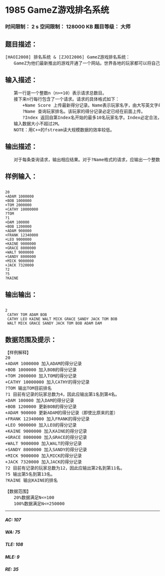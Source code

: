 # 1985 GameZ游戏排名系统   
### 时间限制： 2 s     空间限制： 128000 KB     题目等级： 大师  
## 题目描述：  

<pre>
[HAOI2008] 排名系统 & [ZJOI2006] GameZ游戏排名系统：
　　GameZ为他们最新推出的游戏开通了一个网站。世界各地的玩家都可以将自己的游戏得分上传到网站上。这样就可以看到自己在世界上的排名。得分越高，排名就越靠前。当两个玩家的名次相同时，先上传记录者优先。由于新游戏的火爆，网站服务器已经难堪重负。为此GameZ雇用了你来帮他们重新开发一套新的核心。 排名系统通常要应付三种请求：上传一条新的得分记录、查询某个玩家的当前排名以及返回某个区段内的排名记录。当某个玩家上传自己最新的得分记录时，他原有的得分记录会被删除。为了减轻服务器负担，在返回某个区段内的排名记录时，最多返回10条记录。
</pre>
  
  
## 输入描述：  

<pre>
　　第一行是一个整数n（n>=10）表示请求总数目。  
　　接下来n行每行包含了一个请求。请求的具体格式如下：  
　　　　+Name Score 上传最新得分记录。Name表示玩家名字，由大写英文字母组成，不超过10个字符。Score为不超过无符号32位整型表示范围的非负整数。  
　　　　?Name 查询玩家排名。该玩家的得分记录必定已经在前面上传。  
　　　　?Index 返回自第Index名开始的最多10名玩家名字。Index必定合法，即不小于1，也不大于当前有记录的玩家总数。  
　　输入数据大小不超过2M。  
　　NOTE：用C++的fstream读大规模数据的效率较低。
</pre>
  
  
## 输出描述：  

<pre>
　　对于每条查询请求，输出相应结果。对于?Name格式的请求，应输出一个整数表示该玩家当前的排名。对于?Index格式的请求，应在一行中依次输出从第Index名开始的最多10名玩家姓名，用一个空格分隔。
</pre>
  
  
## 样例输入：  

<pre><code>
20  
+ADAM 1000000  
+BOB 1000000  
+TOM 2000000  
+CATHY 10000000  
?TOM  
?1  
+DAM 100000  
+BOB 1200000  
+ADAM 900000  
+FRANK 12340000  
+LEO 9000000  
+KAINE 9000000  
+GRACE 8000000  
+WALT 9000000  
+SANDY 8000000  
+MICK 9000000  
+JACK 7320000  
?2  
?5  
?KAINE
</code></pre>
  
  
## 输出输出：  

<pre><code>
2  
 CATHY TOM ADAM BOB  
 CATHY LEO KAINE WALT MICK GRACE SANDY JACK TOM BOB  
 WALT MICK GRACE SANDY JACK TOM BOB ADAM DAM
</code></pre>
  
  
## 数据范围及提示：  

<pre>
【样例解释】  
20  
+ADAM 1000000 加入ADAM的得分记录  
+BOB 1000000 加入BOB的得分记录  
+TOM 2000000 加入TOM的得分记录  
+CATHY 10000000 加入CATHY的得分记录  
?TOM 输出TOM目前排名  
?1 目前有记录的玩家总数为4，因此应输出第1名到第4名。  
+DAM 100000 加入DAM的得分记录  
+BOB 1200000 更新BOB的得分记录  
+ADAM 900000 更新ADAM的得分记录（即使比原来的差）  
+FRANK 12340000 加入FRANK的得分记录  
+LEO 9000000 加入LEO的得分记录  
+KAINE 9000000 加入KAINE的得分记录  
+GRACE 8000000 加入GRACE的得分记录  
+WALT 9000000 加入WALT的得分记录  
+SANDY 8000000 加入SANDY的得分记录  
+MICK 9000000 加入MICK的得分记录  
+JACK 7320000 加入JACK的得分记录  
?2 目前有记录的玩家总数为12，因此应输出第2名到第11名。  
?5 输出第5名到第13名。  
?KAINE 输出KAINE的排名
  
【数据范围】  
　　20%数据满足N<=100  
　　100%数据满足N<=250000
</pre>
  
  
***  

##### AC: 107  
##### WA: 75  
##### TLE: 108  
##### MLE: 9  
##### RE: 35  
